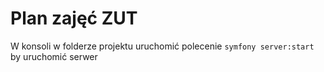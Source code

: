 # Plan zajęć ZUT
W konsoli w folderze projektu uruchomić polecenie `symfony server:start` by uruchomić serwer
